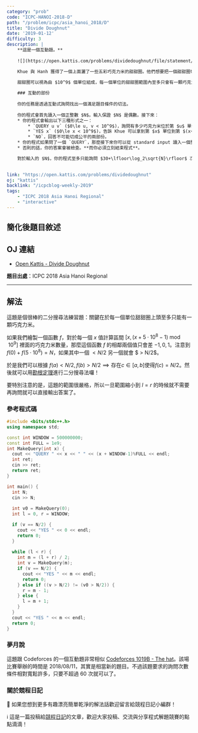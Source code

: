 ```yaml
---
category: "prob"
code: "ICPC-HANOI-2018-D"
path: "/problem/icpc/asia_hanoi_2018/D"
title: "Divide Doughnut"
date: '2019-01-12'
difficulty: 3
description: |
    **這是一個互動題。**
    
    ![](https://open.kattis.com/problems/dividedoughnut/file/statement/en/img-0001.png)

    Khue 與 Hanh 獲得了一個上面灑了一些五彩巧克力米的甜甜圈。他們想要把一個甜甜圈切成公平的一半，使得兩邊的巧克力米的數量相等。

    甜甜圈可以視為由 $10^9$ 個單位組成，每一個單位的甜甜圈範圍內至多只會有一顆巧克力米。已知甜甜圈上總共有 $N$ 顆巧克力米（$N$ 是偶數）。你的目標是要協助 Khue 與 Hanh 找出正確的切法，使得兩個人分別擁有連續的 $5\times 10^8$ 單位甜甜圈，而且上面巧克力米的數量恰好有 $N/2$ 個。
    
    ### 互動的部份
    
    你的任務是透過互動式詢問找出一個滿足題目條件的切法。
    
    你的程式會首先讀入一個正整數 $N$。輸入保證 $N$ 是偶數。接下來：
    * 你的程式會輸出以下三種形式之一：
        * `QUERY u v` ($0\le u, v < 10^9$)，詢問有多少巧克力米位於第 $u$ 單位與第 $v$ 單位之間。請注意：當 $u>v$ 時表示要計算的巧克力米是從第 $u$ 單位到第 $10^9-1$ 單位、以及第 $0$ 單位到第 $v$ 單位之間。
        * `YES x` ($0\le x < 10^9$)，告訴 Khue 可以拿到第 $x$ 單位到第 $(x+5\cdot 10^8-1)\bmod 10^9$ 單位的甜甜圈。
        * `NO`，回答不可能切成公平的兩部份。
    * 你的程式如果問了一個 `QUERY`，那麼接下來你可以從 standard input 讀入一個整數 $S$，表示得到的答案。
    * 否則的話，你的答案會被檢查。**而你必須立刻結束程式**。

    對於輸入的 $N$，你的程式至多只能詢問 $30+\lfloor\log_2\sqrt{N}\rfloor$ 次。
    

link: "https://open.kattis.com/problems/dividedoughnut"
oj: "kattis"
backlink: "/icpcblog-weekly-2019"
tags:
    - "ICPC 2018 Asia Hanoi Regional"
    - "interactive"
---
```


## 簡化後題目敘述

<showvariable varname="description"></showvariable>

## OJ 連結

* [Open Kattis - Divide Doughnut](https://open.kattis.com/problems/dividedoughnut)

**題目出處**：ICPC 2018 Asia Hanoi Regional

---

## 解法

這題是個很棒的二分搜尋法練習題：關鍵在於每一個單位甜甜圈上頭至多只能有一顆巧克力米。

如果我們繪製一個函數 $f$，對於每一個 $x$ 值計算區間 $[x, (x+5\cdot 10^8-1)\bmod 10^9]$ 裡面的巧克力米數量，那麼這個函數 $f$ 的相鄰兩個值只會差 $-1, 0, 1$。注意到 $f(0) + f(5\cdot 10^8) = N$，如果其中一個 $< N/2$ 另一個就會 $ > N/2$。

於是我們可以根據 $f(a) < N/2, f(b) > N/2 \implies \text{存在} c\in [a, b] \text{使得} f(c) = N/2$。然後就可以用[勘根定理](/algo/binary-search-applications)進行二分搜尋法囉！

要特別注意的是，這題的範圍很嚴格，所以一旦範圍縮小到 $l=r$ 的時候就不需要再詢問就可以直接輸出答案了。

### 參考程式碼

```cpp
#include <bits/stdc++.h>
using namespace std;

const int WINDOW = 500000000;
const int FULL = 1e9;
int MakeQuery(int x) {
  cout << "QUERY " << x << " " << (x + WINDOW-1)%FULL << endl;
  int ret;
  cin >> ret;
  return ret;
}

int main() {
  int N;
  cin >> N;
  
  int v0 = MakeQuery(0);
  int l = 0, r = WINDOW;

  if (v == N/2) {
    cout << "YES " << 0 << endl;
    return 0;
  }
  
  while (l < r) {
    int m = (l + r) / 2;
    int v = MakeQuery(m);
    if (v == N/2) {
      cout << "YES " << m << endl;
      return 0;
    } else if ((v > N/2) != (v0 > N/2)) {
      r = m - 1;
    } else {
      l = m + 1;
    }
  }
  cout << "YES " << m << endl;
  return 0;
}
```

### 夢月說

這題跟 Codeforces 的一個互動題非常相似 [Codeforces 1019B - The hat](https://codeforces.com/contest/1019/problem/B)。該場比賽舉辦的時間是 2018/08/11，其實是相當新的題目。不過該題要求的詢問次數條件相對寬鬆許多，只要不超過 60 次就可以了。

### 關於競程日記

🍅 如果您想到更多有趣漂亮簡單乾淨的解法話歡迎留言給競程日記小編群！

ℹ️ 這是一篇投稿給[競程日記](https://www.facebook.com/競程日記-1514973425463954/)的文章，歡迎大家投稿、交流與分享程式解題競賽的點點滴滴！
